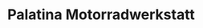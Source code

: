 ---
title: "Palatina Motorradwerkstatt"
url: /landau-in-der-pfalz/palatina-motorradwerkstatt/
shop: Motorrad
---